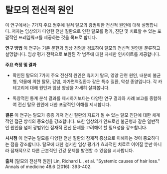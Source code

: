 # 탈모의 전신적 원인

이 연구에서는 7가지 주요 범주에 걸쳐 탈모의 광범위한 전신적 원인에 대해 설명합니다. 저자는 임상의가 다양한 전신 질환으로 인한 탈모를 평가, 진단 및 치료할 수 있는 포괄적인 프레임워크를 제공하는 것을 목표로 합니다. 

**연구 방법** 
이 연구는 기존 문헌과 임상 경험을 검토하여 탈모의 전신적 원인을 분류하고 설명합니다. 임상 평가 전략으로 보완된 각 범주에 대한 자세한 인사이트를 제공합니다. 

**주요 측정 및 결과** 
- 확인된 탈모의 7가지 주요 전신적 원인은 휴지기 탈모, 영양 관련 원인, 내분비 불균형, 약물에 의한 탈모, 감염, 자가면역질환과 같은 특수 질환, 악성 종양입니다. 각 카테고리에 대해 원인과 임상 양상을 자세히 살펴봅니다. 

- 독창적인 통계 분석 결과를 제시하기보다는 다양한 연구 결과와 사례 보고를 종합하여 전신 탈모 원인에 대한 포괄적인 이해를 제시합니다. 

**결론** 
이 연구는 탈모가 종종 기저 전신 질환의 지표가 될 수 있는 탈모 진단에 대한 체계적인 접근 방식의 중요성을 강조합니다. 또한 임상의가 안드로겐 불균형과 같은 일반적인 원인을 넘어 광범위한 잠재적 전신 문제를 고려해야 할 필요성을 강조합니다. 

**시사점** 
이 연구는 탈모를 다양한 전신 질환의 잠재적 증상으로 이해하는 것이 중요하다는 점을 강조합니다. 탈모에 대한 철저한 임상 평가가 효과적인 치료로 이어질 뿐만 아니라 잠재적으로 다른 근본적인 건강 문제를 발견할 수 있음을 시사합니다.

**출처** 
[탈모의 전신적 원인] Lin, Richard L., et al. "Systemic causes of hair loss." Annals of medicine 48.6 (2016): 393-402.
<!--stackedit_data:
eyJoaXN0b3J5IjpbMTkzNjUyNzA0Niw3NTE3NzU4NDMsMTkzNj
UyNzA0Nl19
-->